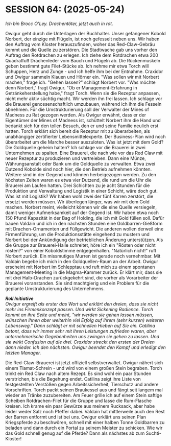 <!-- Copyright 2020-2025 Dominik Jan Schott. All rights reserved. The license agreement is define in the LICENSE file in the root folder. -->
# **SESSION 64:                                             (2025-05-24)**

*Ich bin Brocc O'Ley. Drachentöter, jetzt auch in rot.*

Owigur geht durch die Unterlagen der Buchhalter.
Unser gefangener Kobold Norbert, der einzige mit Flügeln, ist noch gefesselt neben uns.
Wir haben den Auftrag vom Kloster herauszufinden, woher das Red-Claw-Gebräu kommt und die Quelle zu zerstören.
Die Stadtwache gab uns vorher den Auftrag den Rotdrachen zu erlegen.
Ich ziehe dem Rotdrachen etwa 200 Quadratfuß Drachenleder vom Bauch und Flügeln ab.
Die Rückenmuskeln geben bestimmt gute Filet-Stücke ab. Ich nehme mir etwa
Torch will Schuppen, Herz und Zunge - und ich helfe ihm bei der Entnahme.
Craxidor und Owigur sammeln Klauen und Hörner ein.
"Was sollen wir mit Norbert machen," frage ich.
"Gehen lassen?" schlägt Norbert vor.
"Was möchte denn Norbert," fragt Owigur.
"Ob er Management-Erfahrung in Getränkeherstellung habe," fragt Torch.
Wenn sie die Rezeptur anpassen, nicht mehr aktiv süchtig macht.
Wir werden ihn frei lassen.
Ich schlage vor die Brauerei genossenschaftlich umzubauen, während ich ihm die Fesseln abnehmen.
Für die Umstrukturierung soll der Verwalter der Mines of Madness zu Rat gezogen werden.
Als Owigur erwähnt, dass er der Eigentümer der Mines of Madness ist, schüttelt Norbert ihm die Hand und bedankt sich für den tollen Besuch, den er und seine Familie neulich erst hatten.
Torch erklärt sich bereit die Rezeptur mit zu überarbeiten, als unabhängiger zertifierter Lebensmittelexperte.
Der Business-Plan wird noch überarbeitet um die Marche besser auszuloten.
Was ist jetzt mit dem Gold?
Die Goldquelle geheim halten?
Ich schlage vor die Brauerei in zwei Unternehmen zu spalten.
Eine Brauerei, die nach wie vor das Red Claw mit neuer Rezeptur zu produzieren und vertreieben.
Dann eine Münze, Währungsanstalt oder Bank um die Goldquelle zu verwalten.
Etwa zwei Dutzend Kobolde sind noch hier, die den Betrieb aufnehmen könnten.
Weitere sind in der Gegend und können herbeigezogen werden.
Zu den höchsten Zeiten waren es etwa vier Dutzend, die rund um die Uhr die Brauerei am Laufen hatten.
Drei Schichten zu je acht Stunden für die Produktion und Verwaltung und Logistik in einer Schicht, wäre doch gut.
Was ist mit Logistik? Wir haben wohl zwei der fünf Karren zerstört, die ersetzt werden müssen.
Wir überlegen länger, was wir mit dem Gold machen.
Norbert meint, vielleicht können wir die eine Quelle versiegeln, damit weniger Aufmerksamkeit auf der Gegend ist.
Wir haben etwa noch 150 Pfund Kapazität in der Bag of Holding, die ich mit Gold füllen soll.
Dafür bauen Valdain und ich in den nächsten Stunden eine Goldbarren-Gießform mit Drachen-Ornamenten und Füllgewicht.
Die anderen wollen derweil eine Firmenführung, um die Produktionsstätte eingehend zu mustern und Norbert bei der Ankündigung der betrieblichen Änderung unterstützen.
Als die Gruppe zur Brauerei-Halle schreitet, höre ich ein "Rösten oder nicht rösten?" von einer Koboldstimme entgegenhallen.
"Natürlich nicht!" ruft Norbert zurück.
Ein missmutiges Murren ist gerade noch vernehmbar.
Mit Valdain begebe ich mich in den Goldquellen-Raum an der Arbeit.
Owigur erscheint mit Norbert im Schlepptau und ruft mich zu einem spontanen Management-Meeting in die Magma-Kammer zurück.
Er klärt mir, dass sie mit drei Halb-Drachen zurückgekehrt sind, die vorher als Vorarbeiter der Brauerei voranstanden.
Sie sind machtgierig und ein Problem für die geplante Umstrukturierung des Unternehmens.


***Roll Initiative***  
*Owigur ergreift als erster das Wort und erklärt den dreien, dass sie nicht mehr ins Firmenkonzept passen. Und wirkt Sickening Radience.*
*Torch kommt an ihre Seite und meint, "wir werden sie gehen lassen müssen, wünschen ihnen aber weiterhin viel Erfolg auf ihrem (sehr kurzen) weiteren Lebensweg."*
*Dann schlägt er mit schnellen Hieben auf Sie ein.*
*Catilina betont, dass wir immer sehr mit ihren Leistungen zufrieden waren, aber unternehmerische Gegebenheiten uns zwingen sie gehen zu lassen.*
*Und sie wirkt Confusion auf die drei.*
*Craxidor streckt den ersten der Dreien dann nieder.*
*Ich den nächsten.*
*Owigur beendet den Kampf und erledigt den letzten Manager.*

Die Red-Claw-Brauerei ist jetzt offiziell selbstverwaltet.
Owigur nähert sich einem Tiamat-Schrein - und wird von einem großen Stein begraben.
Torch trinkt ein Red Claw nach altem Rezept.
Es sind wohl ein paar Stunden verstrichen, bis die Begehung endet.
Catilina zeigt ihre Liste von festgestellten Verstößen gegen Arbeitssicherheit, Tierschutz und andere Vorschriften.
Torch packt seinen Braukessel aus und fängt seit langem mal wieder an Tränke zuzubereiten.
Am Feuer grille ich auf einem Stein saftige Scheiben Rotdrachen-Filet für die Gruppe und lasse die Rum-Flasche kreisen.
Ich krame ein paar Gewürze aus meinem Rucksack, aber habe leider weder Salz noch Pfeffer dabei.
Valdain hat mittlerweile auch den Rest der Barren entformt und ist bei uns.
Owigur erklärt uns seinen Plan Kriegspferde zu beschwören, schnell mit einer halben Tonne Goldbarren zu beladen und dann durch ein Portal zu seinem Meister zu schicken.
Wie wir das Gold schnell genug auf die Pferde?
Dann als nächstes ab zum Suchti-Kloster!

